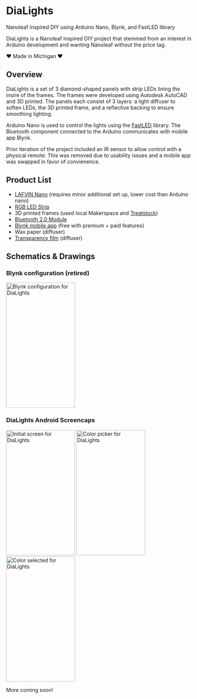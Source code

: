# DiaLights
Nanoleaf inspired DIY using Arduino Nano, Blynk, and FastLED library

DiaLights is a Nanoleaf inspired DIY project that stemmed from an interest in Arduino development and wanting Nanoleaf without the price tag. 

:heart: Made in Michigan :heart:

## Overview
DiaLights is a set of 3 diamond-shaped panels with strip LEDs lining the insire of the frames. The frames were developed using Autodesk AutoCAD and 3D printed. The panels each consist of 3 layers: a light diffuser to soften LEDs, the 3D printed frame, and a reflective backing to ensure smoothing lighting. 

Arduino Nano is used to control the lights using the [FastLED](https://github.com/FastLED/FastLED) library. The Bluetooth component connected to the Arduino communicates with mobile app Blynk. 

Prior iteration of the project included an IR sensor to allow control with a physical remote. This was removed due to usability issues and a mobile app was swapped in favor of convienence.

## Product List 
- [LAFVIN Nano](https://www.amazon.com/LAFVIN-Board-ATmega328P-Micro-Controller-Arduino/dp/B07G99NNXL/ref=sr_1_2_sspa?crid=2GLCSN9MTIH5X&keywords=lafvin+nano+v3.0%2C+nano+board+atmega328p&qid=1573237159&sprefix=lafvin+nano%2Caps%2C151&sr=8-2-spons&psc=1&spLa=ZW5jcnlwdGVkUXVhbGlmaWVyPUExQlA5VEY2NkdCMzFFJmVuY3J5cHRlZElkPUEwMTk0MzA3WVBXWFFRN0c3WVdCJmVuY3J5cHRlZEFkSWQ9QTA3NDEzMDBGMFZQRkZKTEcxU1cmd2lkZ2V0TmFtZT1zcF9hdGYmYWN0aW9uPWNsaWNrUmVkaXJlY3QmZG9Ob3RMb2dDbGljaz10cnVl "LAFVIN Nano") (requires minor additional set up, lower cost than Arduino nano)
- [RGB LED Strip](https://www.amazon.com/ALITOVE-Addressable-Programmable-Waterproof-Raspberry/dp/B07FVPN3PH/ref=sr_1_2_sspa?keywords=alitove+16.4ft+WS2812b&qid=1573237257&sr=8-2-spons&psc=1&spLa=ZW5jcnlwdGVkUXVhbGlmaWVyPUEyWTY5RU5QTk9JVVM5JmVuY3J5cHRlZElkPUExMDA1MDk5RUZWV1g0VTE3WjVEJmVuY3J5cHRlZEFkSWQ9QTA0ODg4NDIyMEFCNEVRRDFEQ1c4JndpZGdldE5hbWU9c3BfYXRmJmFjdGlvbj1jbGlja1JlZGlyZWN0JmRvTm90TG9nQ2xpY2s9dHJ1ZQ==)
- 3D printed frames (used local Makerspace and [Treatstock](https://www.treatstock.com/))
- [Bluetooth 2.0 Module](https://www.dfrobot.com/product-360.html "Bluetooth 2.0 Module") 
- [Blynk mobile app](https://blynk.io/) (free with premium + paid features)
- Wax paper (diffuser)
- [Transparency film](https://www.amazon.com/OHP-Film-Overhead-Projector-Transparency/dp/B078QYKNKG) (diffuser)

## Schematics & Drawings
### Blynk configuration (retired)
<img src="https://i.imgur.com/rtn2cSx.png" alt="Blynk configuration for DiaLights" width="187" height="341" />

### DiaLights Android Screencaps
<img src="https://i.imgur.com/4nvSVHA.png" alt="Initial screen for DiaLights" width="187" height="341" />
<img src="https://i.imgur.com/IgJpLYa.png" alt="Color picker for DiaLights" width="187" height="341" />
<img src="https://i.imgur.com/lSjNPut.png" alt="Color selected for DiaLights" width="187" height="341" />

More coming soon! 

